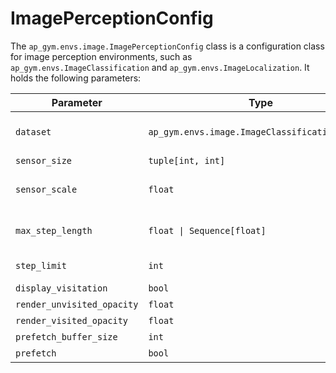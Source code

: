 # ImagePerceptionConfig

The `ap_gym.envs.image.ImagePerceptionConfig` class is a configuration class for image perception environments, such as
`ap_gym.envs.ImageClassification` and `ap_gym.envs.ImageLocalization`.
It holds the following parameters:

| Parameter                  | Type                                           | Default  | Description                                                                                                                                              |
|----------------------------|------------------------------------------------|----------|----------------------------------------------------------------------------------------------------------------------------------------------------------|
| `dataset`                  | `ap_gym.envs.image.ImageClassificationDataset` |          | Dataset to use. Implemented types of datasets are `ap_gym.envs.image.CircleSquareDataset` and `ap_gym.envs.image.HuggingfaceImageClassificationDataset`. |
| `sensor_size`              | `tuple[int, int]`                              | `(5, 5)` | Size of the glimpse sensor in pixels.                                                                                                                    |
| `sensor_scale`             | `float`                                        | `1.0`    | Relation of glimpse pixels to image pixels. A value of 2 means that glimpse pixels are twice as large as image pixels.                                   |
| `max_step_length`          | `float \| Sequence[float]`                     | `0.2`    | Maximum normalized sensor movement per step relative to the total image size. Can be a single float or a sequence of floats for per-axis movement.       |
| `step_limit`               | `int`                                          | `16`     | Maximum steps per episode. After this number of steps, the terminate flag will be set.                                                                   |
| `display_visitation`       | `bool`                                         | `True`   | Visualize glimpse visitation history during rendering.                                                                                                   |
| `render_unvisited_opacity` | `float`                                        | `0.0`    | Opacity of the overlay used for unvisited areas in the image.                                                                                            |
| `render_visited_opacity`   | `float`                                        | `0.3`    | Opacity of the overlay used for visited areas in the image.                                                                                              |
| `prefetch_buffer_size`     | `int`                                          | `128`    | Size of the prefetching buffer when using prefetching.                                                                                                   |
| `prefetch`                 | `bool`                                         | `True`   | Whether to prefetch data points from the data set                                                                                                        |
